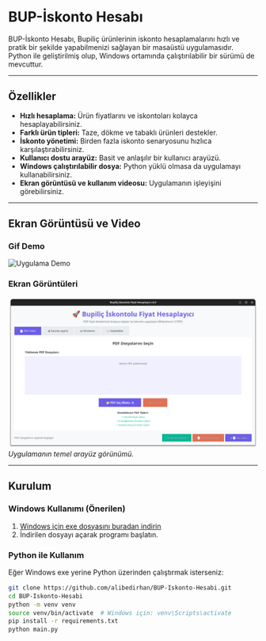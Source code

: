 # BUP-İskonto Hesabı

BUP-İskonto Hesabı, Bupiliç ürünlerinin iskonto hesaplamalarını hızlı ve pratik bir şekilde yapabilmenizi sağlayan bir masaüstü uygulamasıdır. Python ile geliştirilmiş olup, Windows ortamında çalıştırılabilir bir sürümü de mevcuttur.

---

## Özellikler

- **Hızlı hesaplama:** Ürün fiyatlarını ve iskontoları kolayca hesaplayabilirsiniz.
- **Farklı ürün tipleri:** Taze, dökme ve tabaklı ürünleri destekler.
- **İskonto yönetimi:** Birden fazla iskonto senaryosunu hızlıca karşılaştırabilirsiniz.
- **Kullanıcı dostu arayüz:** Basit ve anlaşılır bir kullanıcı arayüzü.
- **Windows çalıştırılabilir dosya:** Python yüklü olmasa da uygulamayı kullanabilirsiniz.
- **Ekran görüntüsü ve kullanım videosu:** Uygulamanın işleyişini görebilirsiniz.

---

## Ekran Görüntüsü ve Video

### Gif Demo
![Uygulama Demo](screenshots/iskonto_demo.gif)

### Ekran Görüntüleri
![Uygulama Arayüzü](screenshots/iskonto_demo.png)  
*Uygulamanın temel arayüz görünümü.*

---

## Kurulum

### Windows Kullanımı (Önerilen)
1. [Windows için exe dosyasını buradan indirin](https://github.com/alibedirhan/BUP-Iskonto-Hesabi/releases/latest)  
2. İndirilen dosyayı açarak programı başlatın.  

### Python ile Kullanım
Eğer Windows exe yerine Python üzerinden çalıştırmak isterseniz:

```bash
git clone https://github.com/alibedirhan/BUP-Iskonto-Hesabi.git
cd BUP-Iskonto-Hesabi
python -m venv venv
source venv/bin/activate  # Windows için: venv\Scripts\activate
pip install -r requirements.txt
python main.py
